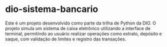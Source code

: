 # dio-sistema-bancario
Este é um projeto desenvolvido como parte da trilha de Python da DIO. O projeto simula um sistema de caixa eletrônico utilizando a interface de terminal, permitindo ao usuário realizar operações como extrato, depósito e saque, com validação de limites e registro das transações.
